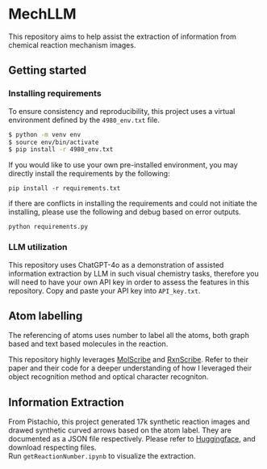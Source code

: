 # MechLLM
This repository aims to help assist the extraction of information from chemical reaction mechanism images.
## Getting started
### Installing requirements
To ensure consistency and reproducibility, this project uses a virtual environment defined by the `4980_env.txt` file.
```bash
$ python -m venv env
$ source env/bin/activate
$ pip install -r 4980_env.txt
```
If you would like to use your own pre-installed environment, you may directly install the requirements by the following:
```
pip install -r requirements.txt
```
if there are conflicts in installing the requirements and could not initiate the installing,
please use the following and debug based on error outputs.
```
python requirements.py
```
### LLM utilization
This repository uses ChatGPT-4o as a demonstration of assisted information extraction by LLM in such visual chemistry tasks, therefore you will need to have your own API key in order to assess the features in this repository. Copy and paste your API key into `API_key.txt`.
## Atom labelling
The referencing of atoms uses number to label all the atoms, both graph based and text based molecules in the reaction.</br>

This repository highly leverages [MolScribe](https://github.com/thomas0809/MolScribe) and [RxnScribe](https://github.com/thomas0809/RxnScribe/tree/main). Refer to their paper and their code for a deeper understanding of how I leveraged their object recognition method and optical character recogniton. </br>
## Information Extraction
From Pistachio, this project generated 17k synthetic reaction images and drawed synthetic curved arrows based on the atom label. They are documented as a JSON file respectively. Please refer to [Huggingface](https://huggingface.co/datasets/Ting25/MechLLM), and download respecting files. </br>
Run `getReactionNumber.ipynb` to visualize the extraction.


   
